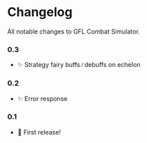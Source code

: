 # Changelog

All notable changes to GFL Combat Simulator.

### 0.3
- ✨ Strategy fairy buffs ∕ debuffs on echelon


### 0.2
- ✨ Error response


### 0.1

- 🎉 First release!
